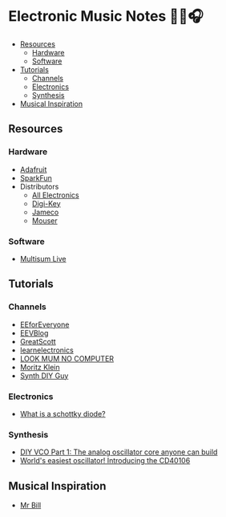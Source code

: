 # Electronic Music Notes 👨‍💻🎧

<!-- toc -->

- [Resources](#resources)
  * [Hardware](#hardware)
  * [Software](#software)
- [Tutorials](#tutorials)
  * [Channels](#channels)
  * [Electronics](#electronics)
  * [Synthesis](#synthesis)
- [Musical Inspiration](#musical-inspiration)

<!-- tocstop -->

## Resources

### Hardware

- [Adafruit](https://www.adafruit.com/)
- [SparkFun](https://www.sparkfun.com/)
- Distributors
  - [All Electronics](https://www.allelectronics.com/)
  - [Digi-Key](https://www.digikey.com/)
  - [Jameco](https://www.jameco.com/)
  - [Mouser](https://www.mouser.com/)


### Software

- [Multisum Live](https://www.multisim.com/)

## Tutorials

### Channels

- [EEforEveryone](https://www.youtube.com/channel/UC-ZHvtr0YOEQ56iDrjeOLOg)
- [EEVBlog](https://www.youtube.com/user/EEVblog)
- [GreatScott](https://www.youtube.com/user/greatscottlab)
- [learnelectronics](https://www.youtube.com/c/learnelectronics)
- [LOOK MUM NO COMPUTER](https://www.youtube.com/channel/UCafxR2HWJRmMfSdyZXvZMTw)
- [Moritz Klein](https://www.youtube.com/c/MoritzKlein0)
- [Synth DIY Guy](https://www.youtube.com/channel/UCaTca38SJErVLsfYkrg2R9w)

### Electronics

- [What is a schottky diode?](https://www.youtube.com/watch?v=bXEyCf1P0UU)

### Synthesis

- [DIY VCO Part 1: The analog oscillator core anyone can build](https://www.youtube.com/watch?v=QBatvo8bCa4)
- [World's easiest oscillator! Introducing the CD40106](https://www.youtube.com/watch?v=P4SwaI09Zxc)

## Musical Inspiration

- [Mr Bill](https://www.youtube.com/c/MrBillsTunes)
